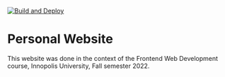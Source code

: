 [![Build and Deploy](https://github.com/RafikHachana/rafikhachana.github.io/actions/workflows/deploy.yml/badge.svg)](https://github.com/RafikHachana/rafikhachana.github.io/actions/workflows/deploy.yml)
# Personal Website

This website was done in the context of the Frontend Web Development course, Innopolis University, Fall semester 2022.
